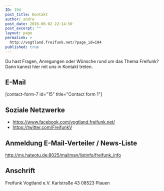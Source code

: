 ```yaml
---
ID: 194
post_title: Kontakt
author: andre
post_date: 2016-06-02 22:14:50
post_excerpt: ""
layout: page
permalink: >
  http://vogtland.freifunk.net/?page_id=194
published: true
---
```

Du hast Fragen, Anregungen oder Wünsche rund um das Thema Freifunk? Dann kannst hier mit uns in Kontakt treten.
<h2>E-Mail</h2>
[contact-form-7 id="15" title="Contact form 1"]
<h2>Soziale Netzwerke</h2>
<ul>
 	<li><a href="https://www.facebook.com/vogtland.freifunk.net/" target="_blank">https://www.facebook.com/vogtland.freifunk.net/</a></li>
 	<li><a href="https://twitter.com/FreifunkV" target="_blank">https://twitter.com/FreifunkV</a></li>
</ul>
<h2 style="text-align: left;">Anmeldung E-Mail-Verteiler / News-Liste</h2>
<a href="http://mx.hateotu.de:8025/mailman/listinfo/freifunk_info" target="_blank">http://mx.hateotu.de:8025/mailman/listinfo/freifunk_info</a>
<h2>Anschrift</h2>
Freifunk Vogtland e.V.
Karlstraße 43
08523 Plauen